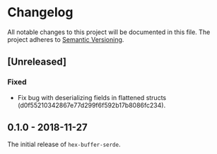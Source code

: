 # Changelog

All notable changes to this project will be documented in this file.
The project adheres to [Semantic Versioning](http://semver.org/spec/v2.0.0.html).

## [Unreleased]

### Fixed

- Fix bug with deserializing fields in flattened structs (d0f55210342867e77d299f6f592b17b8086fc234).

## 0.1.0 - 2018-11-27

The initial release of `hex-buffer-serde`.